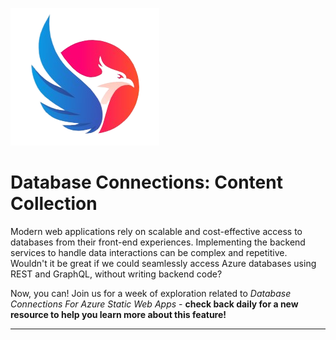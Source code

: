<!-- <head>
  <meta name="twitter:url"
    content="https://www.azurestaticwebapps.dev/collections/dab" />
  <meta name="twitter:title"
    content="Database Connections For Azure Static Web Apps" />
  <meta name="twitter:description"
    content="Seamlessly connect your Azure Static Web App to Azure Databases without writing backend code, using the new Database Connections feature. Learn more at https://aka.ms/swa/collections/dab" />
  <meta name="twitter:image"
    content="https://azurestaticwebapps.dev/img/collections/dab/swa-dab-launch.png" />
  <meta name="twitter:card" content="summary_large_image" />
  <meta name="twitter:creator"
    content="@nitya" />
  <meta name="twitter:site" content="@AzureStaticApps" />
  <link rel="canonical"
    href="https://www.azurestaticwebapps.dev/collections/dab" />
</head> -->


![Static Web Apps Database Connections](../../../static/img/logo.png)

# Database Connections: Content Collection

Modern web applications rely on scalable and cost-effective access to databases from their front-end experiences. Implementing the backend services to handle data interactions can be complex and repetitive. Wouldn't it be great if we could seamlessly access Azure databases using REST and GraphQL, without writing backend code?

Now, you can! Join us for a week of exploration related to _Database Connections For Azure Static Web Apps_ - **check back daily for a new resource to help you learn more about this feature!**

---

